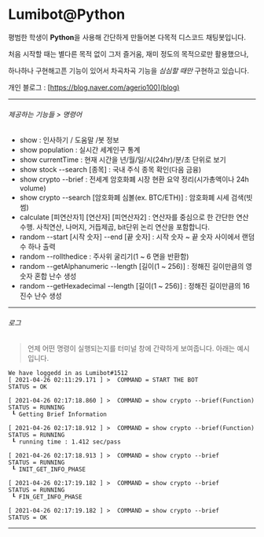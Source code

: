 # Lumibot@Python

평범한 학생이 **Python**을 사용해 간단하게 만들어본 다목적 디스코드 채팅봇입니다.

처음 시작할 때는 별다른 목적 없이 그저 즐거움, 재미 정도의 목적으로만 활용했으나,

하나하나 구현해고픈 기능이 있어서 차곡차곡 기능을 _심심할 때만_  구현하고 있습니다.

개인 블로그 : [https://blog.naver.com/agerio100](blog)

<hr/> 

###### 제공하는 기능들 > 명령어

- show : 인사하기 / 도움말 /봇 정보
- show population : 실시간 세계인구 통계
- show currentTime : 현재 시간을 년/월/일/시(24hr)/분/초 단위로 보기
- show stock --search [종목] : 국내 주식 종목 확인(다음 금융)
- show crypto --brief : 전세계 암호화폐 시장 현환 요약 정리(시가총액이나 24h volume)
- show crypto --search [암호화폐 심볼(ex. BTC/ETH)] : 암호화폐 시세 검색(빗썸)
- calculate [피연산자1] [연산자] [피연산자2] : 연산자를 중심으로 한 간단한 연산 수행. 사칙연산, 나머지, 거듭제곱, bit단위 논리 연산을 포함합니다.
- random --start [시작 숫자] --end [끝 숫자] : 시작 숫자 ~ 끝 숫자 사이에서 랜덤 수 하나 출력
- random --rollthedice : 주사위 굴리기(1 ~ 6 면을 반환함)
- random --getAlphanumeric --length [길이(1 ~ 256)] : 정해진 길이만큼의 영숫자 혼합 난수 생성
- random --getHexadecimal --length [길이(1 ~ 256)] : 정해진 길이만큼의 16진수 난수 생성



<hr/>

###### 로그

> 언제 어떤 명령이 실행되는지를 터미널 창에 간략하게 보여줍니다. 아래는 예시입니다.

```
We have loggedd in as Lumibot#1512
[ 2021-04-26 02:11:29.171 ] >  COMMAND = START THE BOT                  STATUS = OK

[ 2021-04-26 02:17:18.860 ] >  COMMAND = show crypto --brief(Function)  STATUS = RUNNING
 ┖ Getting Brief Information

[ 2021-04-26 02:17:18.912 ] >  COMMAND = show crypto --brief(Function)  STATUS = RUNNING
 ┖ running time : 1.412 sec/pass

[ 2021-04-26 02:17:18.913 ] >  COMMAND = show crypto --brief            STATUS = RUNNING
 ┖ INIT_GET_INFO_PHASE

[ 2021-04-26 02:17:19.182 ] >  COMMAND = show crypto --brief            STATUS = RUNNING
 ┖ FIN_GET_INFO_PHASE

[ 2021-04-26 02:17:19.182 ] >  COMMAND = show crypto --brief            STATUS = OK
```

<hr/>

